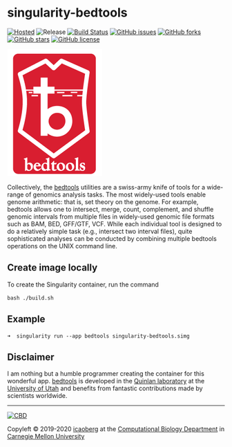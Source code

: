 # singularity-bedtools
[![Hosted](https://img.shields.io/badge/hosted-sylabs.io-red.svg)](https://cloud.sylabs.io/library/icaoberg/default/bedtools)
![Release](https://img.shields.io/badge/release-prealpha-red.svg)
[![Build Status](https://travis-ci.org/icaoberg/singularity-bedtools.svg?branch=master)](https://travis-ci.org/icaoberg/singularity-bedtools)
[![GitHub issues](https://img.shields.io/github/issues/icaoberg/singularity-bedtools.svg)](https://github.com/icaoberg/singularity-bedtools/issues)
[![GitHub forks](https://img.shields.io/github/forks/icaoberg/singularity-bedtools.svg)](https://github.com/icaoberg/singularity-bedtools/network)
[![GitHub stars](https://img.shields.io/github/stars/icaoberg/singularity-bedtools.svg)](https://github.com/icaoberg/singularity-bedtools/stargazers)
[![GitHub license](https://img.shields.io/badge/license-GPLv3-blue.svg)](https://www.gnu.org/licenses/quick-guide-gplv3.en.html)

![Logo](images/logo.png)

Collectively, the [bedtools](https://bedtools.readthedocs.io/en/latest/) utilities are a swiss-army knife of tools for a wide-range of genomics analysis tasks. The most widely-used tools enable genome arithmetic: that is, set theory on the genome. For example, bedtools allows one to intersect, merge, count, complement, and shuffle genomic intervals from multiple files in widely-used genomic file formats such as BAM, BED, GFF/GTF, VCF. While each individual tool is designed to do a relatively simple task (e.g., intersect two interval files), quite sophisticated analyses can be conducted by combining multiple bedtools operations on the UNIX command line.

## Create image locally
To create the Singularity container, run the command

```
bash ./build.sh
```

## Example
```
➜  singularity run --app bedtools singularity-bedtools.simg
```

## Disclaimer

I am nothing but a humble programmer creating the container for this wonderful app. [bedtools](https://bedtools.readthedocs.io/en/latest/) is developed in the [Quinlan laboratory](http://quinlanlab.org/) at the [University of Utah](https://www.utah.edu/) and benefits from fantastic contributions made by scientists worldwide.

---
[![CBD](http://www.cbd.cmu.edu/wp-content/uploads/2017/07/wordpress-default.png)](http://www.cbd.cmu.edu)

Copyleft © 2019-2020 [icaoberg](http://www.andrew.cmu.edu/~icaoberg) at the [Computational Biology Department](http://www.cbd.cmu.edu) in [Carnegie Mellon University](http://www.cmu.edu)
